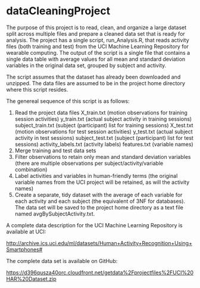 # dataCleaningProject

The purpose of this project is to read, clean, and organize a large dataset split across multiple files and prepare a cleaned data set that is ready for analysis. The project has a single script, run_Analysis.R, that reads activity files (both training and test) from the UCI Machine Learning Repository for wearable computing. The output of the script is a single file that contains a single data table with average values for all mean and standard deviation variables in the original data set, grouped by subject and activity.

The script assumes that the dataset has already been downloaded and unzipped. The data files are assumed to be in the project home directory where this script resides.

The genereal sequence of this script is as follows:

1. Read the project data files
   X_train.txt (motion observations for training session activities)
   y_train.txt (actual subject activity in training sessions)
   subject_train.txt (subject (participant) list for training sessions)
   X_test.txt (motion observations for test session activities)
   y_test.txt (actual subject activity in test sessions)
   subject_test.txt (subject (participant) list for test sessions)
   activity_labels.txt (activity labels)
   features.txt (variable names)
2. Merge training and test data sets
3. Filter observations to retain only mean and standard deviation variables (there are multiple observations per subject/activity/variable combination)
4. Label activities and variables in human-friendly terms (the original variable names from the UCI project will be retained, as will the activity names)
5. Create a separate, tidy dataset with the average of each variable for each activity and each subject (the equivalent of 3NF for databases). The data set will be saved to the project home directory as a text file named avgBySubjectActivity.txt.


A complete data description for the UCI Machine Learning Repository is available at UCI:

http://archive.ics.uci.edu/ml/datasets/Human+Activity+Recognition+Using+Smartphones#

The complete data set is available on GitHub:

https://d396qusza40orc.cloudfront.net/getdata%2Fprojectfiles%2FUCI%20HAR%20Dataset.zip
